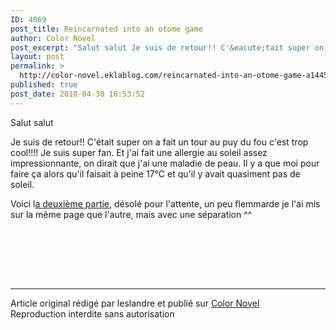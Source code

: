 ```yaml
---
ID: 4069
post_title: Reincarnated into an otome game
author: Color Novel
post_excerpt: "Salut salut Je suis de retour!! C'&eacute;tait super on a fait un tour au puy du fou c'est trop cool!!!! Je suis super fan. Et j'ai fait une allergie au soleil assez impressionnante, on dirait que j'ai une maladie de peau. Il y a que moi pour faire &ccedil;a alors qu'il faisait &agrave; peine 17&deg;C et qu'il y avait..."
layout: post
permalink: >
  http://color-novel.eklablog.com/reincarnated-into-an-otome-game-a144550402
published: true
post_date: 2018-04-30 16:53:52
---
```

<p>Salut salut</p>
<p>Je suis de retour!! C'&eacute;tait super on a fait un tour au puy du fou c'est trop cool!!!! Je suis super fan. Et j'ai fait une allergie au soleil assez impressionnante, on dirait que j'ai une maladie de peau. Il y a que moi pour faire &ccedil;a alors qu'il faisait &agrave; peine 17&deg;C et qu'il y avait quasiment pas de soleil.</p>
<p>Voici l<a href="http://color-novel.eklablog.com/reincarnated-into-an-otome-game-chapitre-35-g185576">a deuxi&egrave;me partie</a>, d&eacute;sol&eacute; pour l'attente, un peu flemmarde je l'ai mis sur la m&ecirc;me page que l'autre, mais avec une s&eacute;paration ^^</p>
<p>&nbsp;</p><br /><br /><br /><hr />Article original rédigé par leslandre et publié sur <a href="http://color-novel.eklablog.com/">Color Novel</a> <br /> Reproduction interdite sans autorisation
